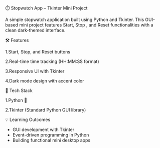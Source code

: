 ⏱️ Stopwatch App – Tkinter Mini Project

A simple stopwatch application built using Python and Tkinter.
This GUI-based mini project features Start, Stop , and Reset functionalities with a clean dark-themed interface.

🛠️ Features

1.Start, Stop, and Reset buttons

2.Real-time time tracking (HH\:MM\:SS format)

3.Responsive UI with Tkinter

4.Dark mode design with accent color

📌 Tech Stack

1.Python 🐍

2.Tkinter (Standard Python GUI library)

💡 Learning Outcomes

* GUI development with Tkinter
* Event-driven programming in Python
* Building functional mini desktop apps
